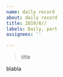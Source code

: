 ```yaml
---
name: daily record
about: daily record
title: 2019/8//
labels: Daily, part
assignees: ''

---
```


> title

blabla
